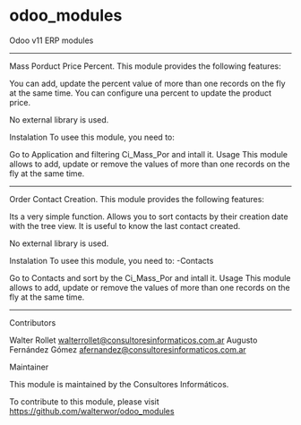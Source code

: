 # odoo_modules
Odoo v11 ERP modules
____________________________________________________________________________________________
Mass Porduct Price Percent.
This module provides the following features:

You can add, update the percent value of more than one records on the fly at the same time.
You can configure una percent to update the product price.

No external library is used.

Instalation
To usee this module, you need to:

Go to Application and filtering Ci_Mass_Por and intall it.
Usage
This module allows to add, update or remove the values of more than one records on the fly at the same time.
____________________________________________________________________________________________
Order Contact Creation.
This module provides the following features:

Its a very simple function. Allows you to sort contacts by their creation date with the tree view.
It is useful to know the last contact created.

No external library is used.

Instalation
To usee this module, you need to:
-Contacts

Go to Contacts and sort by the Ci_Mass_Por and intall it.
Usage
This module allows to add, update or remove the values of more than one records on the fly at the same time.
____________________________________________________________________________________________
Contributors

Walter Rollet <walterrollet@consultoresinformaticos.com.ar>
Augusto Fernández Gómez <afernandez@consultoresinformaticos.com.ar>

Maintainer

This module is maintained by the Consultores Informáticos.

To contribute to this module, please visit https://github.com/walterwor/odoo_modules
